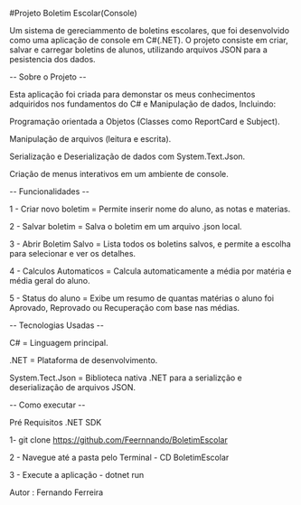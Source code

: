 #Projeto Boletim Escolar(Console) 

Um sistema de gereciammento de boletins escolares, que foi desenvolvido como uma aplicação de console em C#(.NET).
O projeto consiste em criar, salvar e carregar boletins de alunos, utilizando arquivos JSON para a pesistencia dos dados. 

-- Sobre o Projeto --

Esta aplicação foi criada para demonstar os meus conhecimentos adquiridos nos fundamentos do C# e Manipulação de dados,
Incluindo: 

Programação orientada a Objetos (Classes como ReportCard e Subject).

Manipulação de arquivos (leitura e escrita).

Serialização e Deserialização de dados com System.Text.Json.

Criação de menus interativos em um ambiente de console. 

-- Funcionalidades -- 

1 - Criar novo boletim = Permite inserir nome do aluno, as notas e materias.

2 - Salvar boletim = Salva o boletim em um arquivo .json local.

3 - Abrir Boletim Salvo =  Lista todos os boletins salvos, e permite a escolha para selecionar e ver os detalhes. 

4 - Calculos Automaticos =  Calcula automaticamente a média por matéria e média geral do aluno.

5 - Status do aluno = Exibe um resumo de quantas matérias o aluno foi Aprovado, Reprovado ou Recuperação com base nas médias.

-- Tecnologias Usadas --

C# = Linguagem principal.

.NET = Plataforma de desenvolvimento.

System.Tect.Json = Biblioteca nativa .NET para a serializção e deserialização de arquivos JSON.

-- Como executar -- 

Pré Requisitos .NET SDK

1- git clone https://github.com/Feernnando/BoletimEscolar

2 - Navegue até a pasta pelo Terminal - CD BoletimEscolar

3 - Execute a aplicação - dotnet run


Autor : Fernando Ferreira

